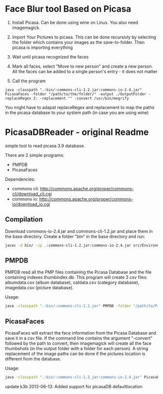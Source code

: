 # Face Blur tool Based on Picasa

1. Install Picasa. Can be done using wine on Linux. You also need imagemagick.

2. Import Your Pictures to picasa. This can be done recursivly by selecting the folder which contains your images as the save-to-folder. Then picasa
is importing everything

3. Wait until picasa recognized the faces

4. Mark all faces, select "Move to new person" and create a new person. All the faces can be added to a single person's entry - it does not matter

5. Call the program

`java -classpath ".:bin/:commons-cli-1.2.jar:commons-io-2.4.jar" PicasaFaces -folder "/path/to/the/folder/" -output ./OutputFolder -replaceRegex Z: -replacement "" -convert /usr/bin/mogrify`

You might have to adapat replaceRegex and replacement to map the paths in the picasa database to your system path (in case you are using wine)



# PicasaDBReader - original Readme

simple tool to read picasa 3.9 database.

There are 2 simple programs:
* PMPDB
* PicasaFaces

Dependencies:
* commons cli: http://commons.apache.org/proper/commons-cli/download_cli.cgi
* commons io: http://commons.apache.org/proper/commons-io/download_io.cgi
 
## Compilation
Download commons-io-2.4.jar and commons-cli-1.2.jar and place them in the base directory. Create a folder "bin" in the base directory and run:
```bash
javac -d bin/ -cp .:commons-cli-1.2.jar:commons-io-2.4.jar src/EnvironmentVariables.java  src/Face.java  src/Image.java  src/Indexes.java  src/PicasaFaces.java  src/PMPDB.java  src/ReadFunctions.java
```

## PMPDB
PMPDB read all the PMP files containing the Picasa Database and the file containing indexes thumbindex.db. This program
will create 3 csv files: albumdata.csv (album database), catdata.csv (category database), imagedata.csv (picture database).

Usage:
```bash
java -classpath ".:bin/:commons-cli-1.2.jar" PMPDB -folder "/path/to/PicasaDB/Picasa2/db3/" -output ./OutputFolder
```

## PicasaFaces
PicasaFaces will extract the face information from the Picasa Database and save it in a csv file. If the 
command line contains the argument "-convert" followed by the path to convert, then imagemagick will create 
all the face thumbshots (in the output folder with a folder for each person). A string replacement of the image paths
can be done if the pictures location is different from the database.

Usage:
```bash
java -classpath ".:bin/:commons-cli-1.2.jar:commons-io-2.4.jar" PicasaFaces -folder "/path/to/PicasaDB/Picasa2/db3/" -output ./OutputFolder -replaceRegex C: -replacement /media/HardDrive -convert /path/to/convert(.exe)
```

update k3b 2013-06-13:
Added support for picasaDB defaultlocation

